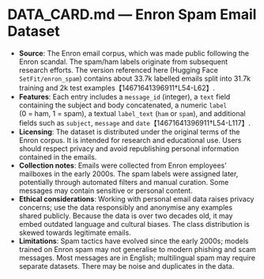 # DATA_CARD.md — Enron Spam Email Dataset

- **Source**: The Enron email corpus, which was made public following the Enron scandal.  The spam/ham labels originate from subsequent research efforts.  The version referenced here (Hugging Face `SetFit/enron_spam`) contains about 33.7k labelled emails split into 31.7k training and 2k test examples【14671641396911†L54-L62】.
- **Features**: Each entry includes a `message_id` (integer), a `text` field containing the subject and body concatenated, a numeric `label` (0 = ham, 1 = spam), a textual `label_text` (`ham` or `spam`), and additional fields such as `subject`, `message` and `date`【14671641396911†L54-L117】.
- **Licensing**: The dataset is distributed under the original terms of the Enron corpus.  It is intended for research and educational use.  Users should respect privacy and avoid republishing personal information contained in the emails.
- **Collection notes**: Emails were collected from Enron employees’ mailboxes in the early 2000s.  The spam labels were assigned later, potentially through automated filters and manual curation.  Some messages may contain sensitive or personal content.
- **Ethical considerations**: Working with personal email data raises privacy concerns; use the data responsibly and anonymise any examples shared publicly.  Because the data is over two decades old, it may embed outdated language and cultural biases.  The class distribution is skewed towards legitimate emails.
- **Limitations**: Spam tactics have evolved since the early 2000s; models trained on Enron spam may not generalise to modern phishing and scam messages.  Most messages are in English; multilingual spam may require separate datasets.  There may be noise and duplicates in the data.